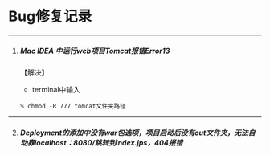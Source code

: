 # Bug修复记录

---
1. ##### Mac IDEA 中运行web项目Tomcat报错Error13
   
   【解决】
   - terminal中输入
   ```linux
   % chmod -R 777 tomcat文件夹路径
   ```
---

2. ##### Deployment的添加中没有war包选项，项目启动后没有out文件夹，无法自动靠localhost：8080/跳转到index.jps，404报错